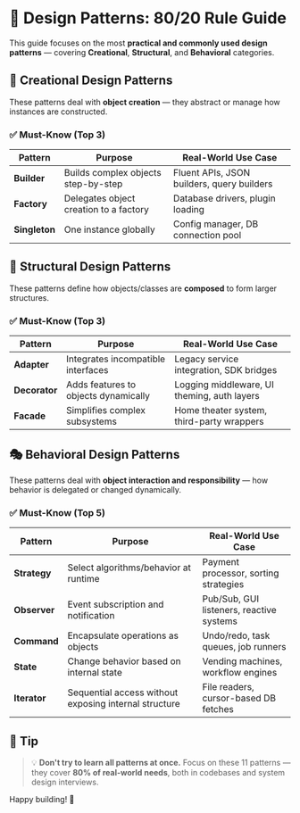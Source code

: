 # 🎯 Design Patterns: 80/20 Rule Guide

This guide focuses on the most **practical and commonly used design patterns** — covering **Creational**, **Structural**, and **Behavioral** categories.

## 🔨 Creational Design Patterns

These patterns deal with **object creation** — they abstract or manage how instances are constructed.

### ✅ Must-Know (Top 3)

| Pattern       | Purpose                                | Real-World Use Case                        |
| ------------- | -------------------------------------- | ------------------------------------------ |
| **Builder**   | Builds complex objects step-by-step    | Fluent APIs, JSON builders, query builders |
| **Factory**   | Delegates object creation to a factory | Database drivers, plugin loading           |
| **Singleton** | One instance globally                  | Config manager, DB connection pool         |

## 🧱 Structural Design Patterns

These patterns define how objects/classes are **composed** to form larger structures.

### ✅ Must-Know (Top 3)

| Pattern       | Purpose                              | Real-World Use Case                         |
| ------------- | ------------------------------------ | ------------------------------------------- |
| **Adapter**   | Integrates incompatible interfaces   | Legacy service integration, SDK bridges     |
| **Decorator** | Adds features to objects dynamically | Logging middleware, UI theming, auth layers |
| **Facade**    | Simplifies complex subsystems        | Home theater system, third-party wrappers   |

## 🎭 Behavioral Design Patterns

These patterns deal with **object interaction and responsibility** — how behavior is delegated or changed dynamically.

### ✅ Must-Know (Top 5)

| Pattern      | Purpose                                               | Real-World Use Case                      |
| ------------ | ----------------------------------------------------- | ---------------------------------------- |
| **Strategy** | Select algorithms/behavior at runtime                 | Payment processor, sorting strategies    |
| **Observer** | Event subscription and notification                   | Pub/Sub, GUI listeners, reactive systems |
| **Command**  | Encapsulate operations as objects                     | Undo/redo, task queues, job runners      |
| **State**    | Change behavior based on internal state               | Vending machines, workflow engines       |
| **Iterator** | Sequential access without exposing internal structure | File readers, cursor-based DB fetches    |

## 🧠 Tip

> 💡 **Don't try to learn all patterns at once.** Focus on these 11 patterns — they cover **80% of real-world needs**, both in codebases and system design interviews.

Happy building! 💪
